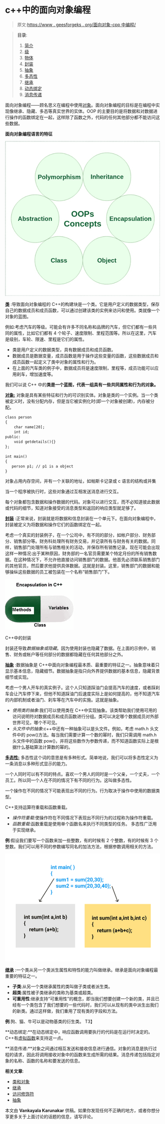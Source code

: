 # c++中的面向对象编程

> 原文:[https://www . geesforgeks . org/面向对象-cpp 中编程/](https://www.geeksforgeeks.org/object-oriented-programming-in-cpp/)

> **目录**:
> 
> 1.  [简介](#intro)
> 2.  [级](#class)
> 3.  [物体](#obj)
> 4.  [封装](#encapsulation)
> 5.  [抽象](#abstraction)
> 6.  [多态性](#polymorphism)
> 7.  [继承](#inheritance)
> 8.  [动态绑定](#db)
> 9.  [消息传递](#mp)

面向对象编程——顾名思义在编程中使用[对象](#objects)。面向对象编程的目标是在编程中实现像继承、隐藏、多态等真实世界的实体。OOP 的主要目的是将数据和对数据进行操作的函数绑定在一起，这样除了函数之外，代码的任何其他部分都不能访问这些数据。

**面向对象编程语言的特征**

![](img/879e90a719c242130b16cb0a38970acd.png)

**[类](https://www.geeksforgeeks.org/c-classes-and-objects/)** :导致面向对象编程的 C++的构建块是一个类。它是用户定义的数据类型，保存自己的数据成员和成员函数，可以通过创建该类的实例来访问和使用。类就像一个对象的蓝图。

例如:考虑汽车的等级。可能会有许多不同名称和品牌的汽车，但它们都有一些共同的属性，比如它们都有 4 个轮子、速度限制、里程范围等。所以在这里，汽车是级别，车轮、限速、里程是它们的属性。

*   类是用户定义的数据类型，具有数据成员和成员函数。
*   数据成员是数据变量，成员函数是用于操作这些变量的函数，这些数据成员和成员函数一起定义了类中对象的属性和行为。
*   在上面的汽车类的例子中，数据成员将是速度限制，里程等，成员功能可以应用刹车，增加速度等。

我们可以说 C++ 中的**类是一个蓝图，代表一组具有一些共同属性和行为的对象。**

**[对象:](https://www.geeksforgeeks.org/c-classes-and-objects/)** 对象是具有某些特征和行为的可识别实体。对象是类的一个实例。当一个类被定义时，没有分配内存，但是当它被实例化时(即一个对象被创建)，内存被分配。

```
class person
{
    char name[20];
    int id;
public:
    void getdetails(){}
};

int main()
{
   person p1; // p1 is a object 
}
```

对象占用内存空间，并有一个关联的地址，如帕斯卡记录或 c 语言的结构或并集

当一个程序被执行时，这些对象通过互相发送消息进行交互。

每个对象都包含数据和操作数据的代码。对象可以进行交互，而不必知道彼此数据或代码的细节，知道对象接受的消息类型和返回的响应类型就足够了。

**[封装](https://www.geeksforgeeks.org/encapsulation-in-c/)** :正常来说，封装就是将数据和信息封装在一个单元下。在面向对象编程中，封装被定义为将数据和操作它们的函数绑定在一起。

考虑一个真实的封装例子，在一个公司中，有不同的部分，如帐户部分、财务部分、销售部分等。财务科处理所有财务交易，并记录所有与财务有关的数据。同样，销售部门处理所有与销售相关的活动，并保存所有销售记录。现在可能会出现这样一种情况:出于某种原因，财务部的一名官员需要某个特定月份的所有销售数据。在这种情况下，不允许他直接访问销售部门的数据。他首先必须联系销售部门的其他官员，然后要求他提供具体数据。这就是封装。这里，销售部门的数据和能够操纵这些数据的员工被包装在一个名称“销售部门”下。

![](img/9068d2bc8ac21482bf249d1660abb227.png)

C++中的封装

封装还导致*数据抽象或隐藏*。因为使用封装也隐藏了数据。在上面的示例中，销售、财务或帐户等任何部分的数据都隐藏在任何其他部分之外。

**[抽象](https://www.geeksforgeeks.org/abstraction-in-c/)** :数据抽象是 C++中面向对象编程最本质、最重要的特征之一。抽象意味着只显示基本信息，隐藏细节。数据抽象是指只向外界提供数据的基本信息，隐藏背景细节或实现。

考虑一个男人开车的真实例子。这个人只知道踩油门会提高汽车的速度，或者踩刹车会让汽车停下来，但他不知道踩油门后速度实际上是如何提高的，他不知道汽车的内部机制或者油门、刹车等在汽车中的实施。这就是抽象。

*   *使用类的抽象*:我们可以使用类在 C++中实现抽象。该类帮助我们使用可用的访问说明符对数据成员和成员函数进行分组。类可以决定哪个数据成员对外部世界可见，哪个不可见。
*   *头文件中的抽象*:c++中还有一种抽象可以是头文件。例如，考虑 math.h 头文件中的 pow()方法。每当我们需要计算一个数的幂时，我们只需调用 math.h 头文件中的函数 pow()，并将这些数作为参数传递，而不知道函数实际上是根据什么基础算法计算数的幂的。

**[多态性:](https://www.geeksforgeeks.org/polymorphism-in-c/)** 多态性这个词的意思是有多种形式。简单地说，我们可以将多态性定义为一条消息以多种形式显示的能力。

一个人同时可以有不同的特点。喜欢一个男人的同时是一个父亲，一个丈夫，一个员工。所以同一个人在不同的情况下有不同的行为。这叫做多态性。

一个操作在不同的情况下可能表现出不同的行为。行为取决于操作中使用的数据类型。

C++支持运算符重载和函数重载。

*   *操作符重载*:使操作符在不同情况下表现出不同行为的过程称为操作符重载。
*   *函数重载*:函数重载是使用单个函数名来执行不同类型的任务。
    多态性广泛用于实现继承。

**例**:假设我们要写一个函数来加一些整数，有的时候有 2 个整数，有的时候有 3 个整数。我们可以用不同的参数编写同名的加法方法，根据参数调用相关的方法。

![](img/57d16f36396171190816c6ce670da84e.png)

**[继承](https://www.geeksforgeeks.org/inheritance-in-c/)** :一个类从另一个类派生属性和特性的能力叫做继承。继承是面向对象编程最重要的特征之一。

*   **子类**:从另一个类继承属性的类叫做子类或者派生类。
*   **超类**:属性被子类继承的类称为基类或超类。
*   **可重用性**:继承支持“可重用性”的概念，即当我们想要创建一个新的类，并且已经有一个类包含了我们想要的一些代码时，我们可以从现有的类中派生出我们的新类。通过这样做，我们重用了现有类的字段和方法。

**例**:狗、猫、牛可以是动物基类的衍生类。
T3】

**动态绑定:**在动态绑定中，响应函数调用要执行的代码是在运行时决定的。C++有[虚拟函数](https://www.geeksforgeeks.org/virtual-functions-and-runtime-polymorphism-in-c-set-1-introduction/)来支持这一点。

**消息传递:**对象之间通过相互发送和接收信息进行通信。对象的消息是执行过程的请求，因此将调用接收对象中的函数来生成所需的结果。消息传递包括指定对象的名称、函数的名称和要发送的信息。

**相关文章**:

*   [类和对象](https://www.geeksforgeeks.org/c-classes-and-objects/)
*   [继承](https://www.geeksforgeeks.org/inheritance-in-c/)
*   [访问修饰符](https://www.geeksforgeeks.org/access-modifiers-in-c/)
*   [](https://www.geeksforgeeks.org/access-modifiers-in-c/)[抽象](https://www.geeksforgeeks.org/abstraction-in-c/)

本文由 **Vankayala Karunakar** 供稿。如果你发现任何不正确的地方，或者你想分享更多关于上面讨论的话题的信息，请写评论。